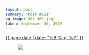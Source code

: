 ```yaml
---
layout: post
summary: 'Post #901'
og_image: 901-960.jpg
taken: September 30, 2019
---
```


<div class="post">
 <time>
  <a href="/901">
   {{ page.date | date: "%B %-d, %Y" }}
  </a>
 </time>
 <a href="/901">
  <figure data-taken="9/30/2019">
   <img sizes="(min-width: 700px) 50vw, calc(100vw - 2rem)" src="{{ site.assets_url }}/901-480.jpg" srcset="{{ site.assets_url }}/901-240.jpg 240w, {{ site.assets_url }}/901-480.jpg 480w, {{ site.assets_url }}/901-720.jpg 720w, {{ site.assets_url }}/901-960.jpg 960w"/>
  </figure>
 </a>
</div>
